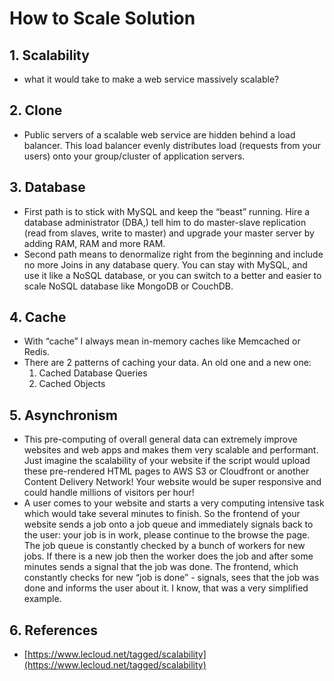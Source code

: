 # How to Scale Solution

## 1. Scalability  
- what it would take to make a web service massively scalable?

## 2. Clone
- Public servers of a scalable web service are hidden behind a load balancer.  This load balancer evenly   distributes load (requests from your users) onto your group/cluster of application servers.

## 3. Database
- First path is to stick with MySQL and keep the “beast” running. Hire a database administrator (DBA,) tell him to do master-slave replication (read from slaves, write to master) and upgrade your master server by adding RAM, RAM and more RAM.
- Second path means to denormalize right from the beginning and include no more Joins in any database query. You can stay with MySQL, and use it like a NoSQL database, or you can switch to a better and easier to scale NoSQL database like MongoDB or CouchDB.

## 4. Cache
- With “cache” I always mean in-memory caches like Memcached or Redis.
- There are 2 patterns of caching your data. An old one and a new one:
	1. Cached Database Queries
    2. Cached Objects

## 5. Asynchronism
- This pre-computing of overall general data can extremely improve websites and web apps and makes them very scalable and performant. Just imagine the scalability of your website if the script would upload these pre-rendered HTML pages to AWS S3 or Cloudfront or another Content Delivery Network! Your website would be super responsive and could handle millions of visitors per hour!
- A user comes to your website and starts a very computing intensive task which would take several minutes to finish. So the frontend of your website sends a job onto a job queue and immediately signals back to the user: your job is in work, please continue to the browse the page. The job queue is constantly checked by a bunch of workers for new jobs. If there is a new job then the worker does the job and after some minutes sends a signal that the job was done. The frontend, which constantly checks for new “job is done” - signals, sees that the job was done and informs the user about it. I know, that was a very simplified example.

## 6. References
- [https://www.lecloud.net/tagged/scalability](https://www.lecloud.net/tagged/scalability)